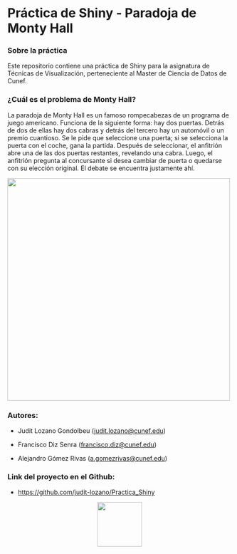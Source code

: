 # Práctica de Shiny - Paradoja de Monty Hall

### Sobre la práctica

Este repositorio contiene una práctica de Shiny para la asignatura de Técnicas de Visualización, perteneciente al Master de Ciencia de Datos de Cunef.

### ¿Cuál es el problema de Monty Hall?

La paradoja de Monty Hall es un famoso rompecabezas de un programa de juego americano. Funciona de la siguiente forma: hay dos puertas. Detrás de dos de ellas hay dos cabras y detrás del tercero hay un automóvil o un premio cuantioso. Se le pide que seleccione una puerta; si se selecciona la puerta con el coche, gana la partida. Después de seleccionar, el anfitrión abre una de las dos puertas restantes, revelando una cabra. Luego, el anfitrión pregunta al concursante si desea cambiar de puerta o quedarse con su elección original. El debate se encuentra justamente ahí.

<img src="https://hollamhouse.files.wordpress.com/2016/08/monty-hall-1.jpg" width="500" />

### Autores:

- Judit Lozano Gondolbeu (judit.lozano@cunef.edu)

- Francisco Diz Senra (francisco.diz@cunef.edu)

- Alejandro Gómez Rivas (a.gomezrivas@cunef.edu)

### Link del proyecto en el Github:

- https://github.com/judit-lozano/Practica_Shiny

<p align="center">
  <img src="https://masterfinanzas.cunef.edu/images/logo.png" width="100" />
</p>

